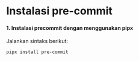 # Instalasi pre-commit

#### 1. Instalasi precommit dengan menggunakan pipx

Jalankan sintaks berikut:

````bash
pipx install pre-commit
````
